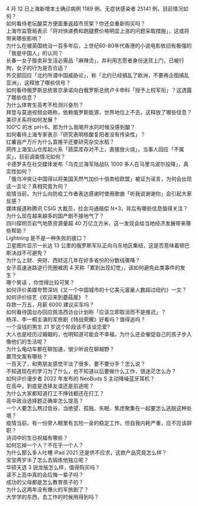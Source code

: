 4 月 12 日上海新增本土确诊病例 1189 例、无症状感染者 25141 例，目前情况如何？  
如何看待老坛酸菜方便面重返超市货架？你还会重新购买吗？  
上海市监管局表示「将对快递费和跑腿费价格明显上涨的问题采取措施」，这或将带来哪些影响？  
为什么在被英国统治一百多年后，上世纪60-80年代香港的小说电影依旧有极强的「我是中国人」的认同？  
长春一女子贩卖非生活必需品「麻辣烫」，并利用志愿者身份送货上门，已被行拘，女子的行为是否合适？  
外交部回应「北约所谓中国威胁论」，称「北约已经搞乱了欧洲，不要再企图搞乱亚洲」，这释放了哪些信号？  
如何看待俄罗斯总统普京承诺向白俄罗斯总统卢卡申科「授予上校军衔」？这透露了哪些信息？  
为什么体育生高考不检测兴奋剂？  
拜登与莫迪视频会晤称，依赖俄罗斯能源，世界地位上不去，这释放了哪些信息？美印关系将如何发展？  
100℃ 的水 pH=6，那为什么我喝开水的时候没感到酸？  
如何看待上海专家表示「研究表明核酸复阳者没有传染性」？  
红薯亩产万斤为什么袁隆平还要研究杂交水稻？  
网传上海宝山仓库起火系「蔬菜库存对不上，直接放火烧」，当事人回应「不属实」，目前调查情况如何？  
卡德罗夫在社交媒体发布「乌克兰海军陆战队 1000 多人在马里乌波尔投降」，真实性如何？  
「俄乌冲突让中国得以将美国天然气加价十倍卖给欧盟」被证为谣言，为何会出现这一言论？真相究竟为何？  
疫情当前，为什么向防疫工作者表达感谢时使用歌曲「听我说谢谢你」会引起大家反感？  
媒体报道称腾讯 CSIG 大裁员，拉会沟通赔偿 N+3，背后有哪些信息值得关注？  
为什么现在越来越多的国产剧不接地气了？  
四川探明页岩气地质资源量超 40 万亿立方米，这一发现会给当地经济发展带来哪些帮助？  
Lightning 是不是一种失败的接口？  
卫星图片显示一长达 13 公里的俄罗斯军队正向乌东地区集结，这是否意味着顿巴斯决战不可避免？  
为什么上财、央财、西财这几年在好多省份的分数线骤降？  
女子高速迷路逆行兜圈被困 4 天称「累到出现幻觉」，该如何避免此类事件的发生？  
哪个笑话 ，你觉得比较可笑？  
如何评价美媒夸赞深圳《又一个中国城市的十亿美元富豪人数超过纽约》一文？  
如何评价综艺《欢迎来到蘑菇屋》？  
存款一万五，月薪 6000 建议买车吗？  
如何看待国台办回应佩洛西访台计划称「应该立即取消而不是推迟」？  
杨洋、李一桐主演的军旅剧《特战荣耀》好看吗？值得追吗？  
一个没钱的男生 21 岁这个阶段该不该谈恋爱?  
大人也是经历过婚姻的，也明知道可能会不幸福，为什么还会催促自己的孩子步入像他们的生活呢？  
为什么电动车都在聊加速，很少听说在聊越野？  
置顶文案有哪些？  
一百天了，和男朋友感觉平淡了很多，要不要分手？怎么说？  
不知道现在的学习为了什么，也不知道以后要做什么工作，很迷茫怎么办？  
如何评价漫步者 2022 年发布的 NeoBuds S 主动降噪蓝牙耳机？  
在高中，到底是选择友谊还是前途呢？  
为什么大家都知道打工不挣钱都还在打工？  
高中政治选择题正确率怎么提高？  
一个人要怎么熬过低谷，当绝望、孤独、失眠、焦虑聚集在一起要怎么逃脱这种处境？  
疫情当前，有一份旁人眼里有五险一金的稳定工作，但自我内耗严重，应不应该辞职？  
诗词中的生日祝福有哪些？  
如何忘掉一个人？不在乎一个人？  
为什么那么多人吐槽 iPad 2021 还是供不应求，这款产品究竟怎么样？  
宝宝两岁半了怎么去锻炼他独立呢？  
华硕天选 3 锐龙版怎么样，值得购买吗？  
读不上高中真的会后悔一辈子吗？  
成功的父母都是怎么教育孩子的？  
为什么这两年没有爆火的军旅剧了？  
大学学的东西，去工作的时候用得到吗？  

